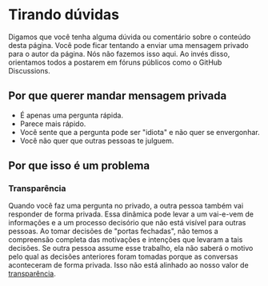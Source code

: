 # Tirando dúvidas

Digamos que você tenha alguma dúvida ou comentário sobre o conteúdo desta página.
Você pode ficar tentando a enviar uma mensagem privado para o autor da página.
Nós não fazemos isso aqui. Ao invés disso, orientamos todos a postarem em fóruns públicos como o GitHub Discussions.

## Por que querer mandar mensagem privada

- É apenas uma pergunta rápida.
- Parece mais rápido.
- Você sente que a pergunta pode ser "idiota" e não quer se envergonhar.
- Você não quer que outras pessoas te julguem.

## Por que isso é um problema

### Transparência

Quando você faz uma pergunta no privado, a outra pessoa também vai responder de forma privada.
Essa dinâmica pode levar a um vai-e-vem de informações e a um processo decisório que não está visível para outras pessoas.
Ao tomar decisões de "portas fechadas", não temos a compreensão completa das motivações e intenções que levaram a tais decisões.
Se outra pessoa assume esse trabalho,
ela não saberá o motivo pelo qual as decisões anteriores foram tomadas porque as conversas aconteceram de forma privada.
Isso não está alinhado ao nosso valor de [transparência](../../sobre/valores.md#transparência).
